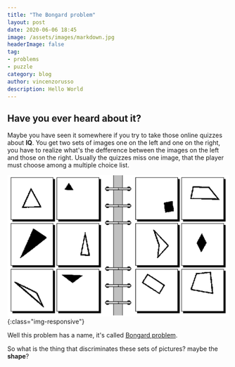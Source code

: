 ```yaml
---
title: "The Bongard problem"
layout: post
date: 2020-06-06 18:45
image: /assets/images/markdown.jpg
headerImage: false
tag:
- problems
- puzzle
category: blog
author: vincenzorusso
description: Hello World
---
```


## Have you ever heard about it?

Maybe you have seen it somewhere if you try to take those online quizzes about **IQ**.
You get two sets of images one on the left and one on the right, you have to realize what's the defference between the images on the left and those on the right.
Usually the quizzes miss one image, that the player must choose among a multiple choice list.

![The problem.](/assets/bongard.png){:class="img-responsive"}


Well this problem has a name, it's called [Bongard problem](https://en.wikipedia.org/wiki/Bongard_problem).

So what is the thing that discriminates these sets of pictures? maybe the **shape**?
